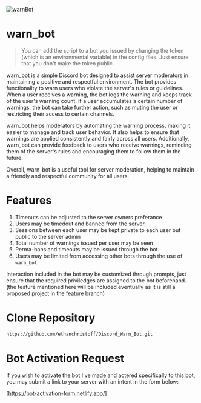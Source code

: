 ![warnBot](https://github.com/ethanchristoff/Discord_Warn_Bot/assets/93596409/f7d072d1-a29d-4b9c-9267-d4584df3cd32)

# warn_bot

> You can add the script to a bot you issued by changing the token (which is an environmental variable) in the config files.
> Just ensure that you don't make the token public

warn_bot is a simple Discord bot designed to assist server moderators in maintaining a positive and respectful environment. The bot provides functionality to warn users who violate the server's rules or guidelines. When a user receives a warning, the bot logs the warning and keeps track of the user's warning count. If a user accumulates a certain number of warnings, the bot can take further action, such as muting the user or restricting their access to certain channels.

warn_bot helps moderators by automating the warning process, making it easier to manage and track user behavior. It also helps to ensure that warnings are applied consistently and fairly across all users. Additionally, warn_bot can provide feedback to users who receive warnings, reminding them of the server's rules and encouraging them to follow them in the future.

Overall, warn_bot is a useful tool for server moderation, helping to maintain a friendly and respectful community for all users.

# Features
1. Timeouts can be adjusted to the server owners preferance
2. Users may be timedout and banned from the server
3. Sessions between each user may be kept private to each user but public to the server admin
4. Total number of warnings issued per user may be seen 
5. Perma-bans and timeouts may be issued through the bot.
6. Users may be limited from accessing other bots through the use of `warn_bot`.

Interaction included in the bot may be customized through prompts, just ensure that the required priviledges are assigned to the bot beforehand. (the feature mentioned here will be included eventually as it is still a proposed project in the feature branch)

# Clone Repository
```html
https://github.com/ethanchristoff/Discord_Warn_Bot.git
```

# Bot Activation Request
If you wish to activate the bot I've made and actered specifically to this bot, you may submit a link to your server with an intent in the form below:

[https://bot-activation-form.netlify.app/]
